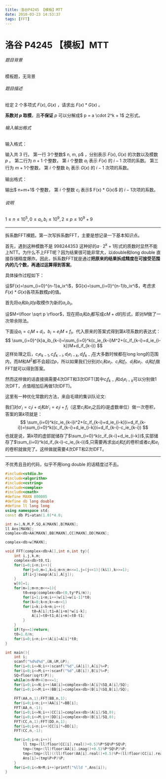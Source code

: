 ```yaml
---
title: 洛谷P4245 【模板】MTT
date: 2018-03-23 14:53:37
tags: [FFT]
---
```


# 洛谷 P4245 【模板】MTT

###### 题目背景

模板题，无背景

###### 题目描述

给定 $2$ 个多项式 $F(x), G(x)$ ，请求出 $F(x) * G(x)$ 。

**系数对 $p$ 取模**，且**不保证** $p$ 可以分解成$ p = a \cdot 2^k + 1$ 之形式。

###### 输入输出格式

输入格式：

输入共 $3$ 行。
第一行 $3$个整数$ n, m, p$ ，分别表示 $F(x), G(x)$ 的次数以及模数 $p$ 。
第二行为 $n+1$ 个整数， 第 $i$ 个整数 $a_i$ 表示 $F(x)$ 的 $i-1$ 次项的系数。
第三行为 $m+1$个整数， 第 $i$ 个整数 $b_i$ 表示 $G(x)$ 的 $i-1$ 次项的系数。

输出格式：

输出$ n+m+1$ 个整数， 第 $i$ 个整数 $c_i$ 表示$ F(x) * G(x)$ 的 $i-1$次项的系数。

###### 说明

$1 \leq n \leq 10^5, 0 \leq a_i, b_i \leq 10^9, 2 \leq p \leq 10^9 + 9$



---



拆系数FFT裸题。第一次写拆系数FFT，主要是想记录一下基本知识点。



首先，遇到这种模数不是 $998244353$ 这种好的$a \cdot 2^k+1$形式的质数时显然不能上NTT。为什么不上FFT呢？因为结果很可能非常大，以double和long double 直接存储精度爆炸。因此，拆系数FFT就是通过**把原来的结果拆成精度在可接受范围内的几个数，再通过运算得到答案**。



具体操作过程如下：



设$F(x)=\sum_{i=0}^{n-1}a_ix^i$，$G(x)=\sum_{i=0}^{n-1}b_ix^i$，考虑求$F(x)*G(x)$各项系数模$p$的值。

首先将$a_i$和$b_i$对$p$取模作为新的$a_i$,$b_i$。

设$M=\lfloor \sqrt p \rfloor$，现在把$a_i$和$b_i$都写成$cM+d$的形式，即对$M$做了一次带余除法。

下面设$a_i=c_iM+d_i$，$b_i=e_iM+f_i$。代入原来的答案式得到第$k$项系数的表达式：
$$
\sum_{i=0}^{k}a_ib_{k-i}=\sum_{i=0}^k(c_ie_{k-i}M^2+(c_if_{k-i}+d_ie_{i-k})M+d_if_{k-i})
$$
这样处理之后，$c_ie_{k-1},c_if_{k-i},d_ie_{i-k},d_if_{k-i}$在大多数时候都在long long的范围内，而$M$和$M^2$都不会超过$p$，所以如果我们分别对$c_i$和$e_i$、$c_i$和$f_i$、$d_i$和$e_i$、$d_i$和$f_i$做FFT就可以得到答案。

然而这样做的话直接搞需要4次DFT和3次IDFT(其中$c_if_{k-i}$和$d_ie_{i-k}$可以分别做1次DFT，点值相加后再做1次IDFT)。

这里有一种优化常数的方法，来自毛啸的集训队论文:

我们对$a'_i=c_i i +d_i$和$b'_i=e_i i +f_i$（这里$c_i$和$e_i$之后的$i$是虚数单位）做一次卷积，答案的第$k$项就是：
$$
\sum_{i=0}^k(c_ie_{k-i}i^2+(c_if_{k-i}+d_ie_{i-k})i+d_if_{k-i})=\sum_{i=0}^k((c_if_{k-i}+d_ie_{i-k})i+d_if_{k-i}-c_ie_{k-i})
$$
也就是说，第$k$项的虚部就储存了$\sum_{i=0}^k(c_if_{k-i}+d_ie_{i-k})$,实部储存了$\sum_{i=0}^k(d_if_{k-i}-c_ie_{k-i})$,只需要再求出$d_i$和$f_i$的卷积或者$c_i$和$e_i$的卷积就做完了。这样做就需要4次DFT和2次IDFT。



---



不优秀且丑的代码，似乎不用long double 的话精度过不去。

```c++
#include<stdio.h>
#include<algorithm>
#include<cstring>
#include<complex>
#include<cmath>
#define MAXN 800005
#define db long double
#define ll long long
using namespace std;
const db Pi=atan(1.0)*4.0;

int n=1,N,M,P,SQ,A[MAXN],B[MAXN];
ll Ans[MAXN];
complex<db>AA[MAXN],BB[MAXN],CC[MAXN],DD[MAXN];

complex<db>w[MAXN];

void FFT(complex<db>A[],int n,int ty){
	int i,j,k,m;
	complex<db>t0,t1;
	for(i=0;i<n;i++){
		for(j=0,m=1,k=i;m<n;m<<=1,j=(j<<1)|(k&1),k>>=1);
		if(i<j)swap(A[i],A[j]);
	}
	w[0]=1;
	for(m=1;m<n;m<<=1){
		t0=exp(complex<db>(0,ty*Pi/m));
		for(i=1;i<m;i++)w[i]=w[i-1]*t0;
		for(k=0;k<n;k+=m<<1)
		for(i=k;i<k+m;i++){
			t0=A[i];t1=A[i+m]*w[i-k];
			A[i]=t0+t1;A[i+m]=t0-t1;
		}
	}
	if(ty==1)return;
	t0=1.0/n;
	for(i=0;i<n;i++)A[i]=A[i]*t0;
}

int main(){
	int i;
	scanf("%d%d%d",&N,&M,&P);
	for(i=0;i<=N;i++)scanf("%d",&A[i]),A[i]%=P;
	for(i=0;i<=M;i++)scanf("%d",&B[i]),B[i]%=P;
	SQ=floor(sqrt(P));
	while(n<N+M+4)n<<=1;
	for(i=0;i<=N;i++)AA[i]=complex<db>(A[i]%SQ,A[i]/SQ);
	for(i=0;i<=M;i++)BB[i]=complex<db>(B[i]%SQ,B[i]/SQ);
	
	FFT(AA,n,1);FFT(BB,n,1);
	for(i=0;i<n;i++)AA[i]*=BB[i];
	FFT(AA,n,-1);
	for(i=0;i<=N;i++)CC[i]=complex<db>(A[i]/SQ,0);
	for(i=0;i<=M;i++)DD[i]=complex<db>(B[i]/SQ,0);
	FFT(CC,n,1);FFT(DD,n,1);
	for(i=0;i<n;i++)CC[i]*=DD[i];
	FFT(CC,n,-1);

	for(i=0;i<n;i++){
		ll tmp=(ll)floor(CC[i].real()+0.5)%P*SQ%P*SQ%P;
		tmp=(tmp+(ll)floor(AA[i].imag()+0.5)%P*SQ%P)%P;
		tmp=(tmp+(ll)((ll)floor(AA[i].real()+0.5)%P+(ll)floor(CC[i].real()+0.5)%P)%P)%P;
		Ans[i]=(tmp%P+P)%P;
	}
	for(i=0;i<=N+M;i++)printf("%lld ",Ans[i]);
}
```

